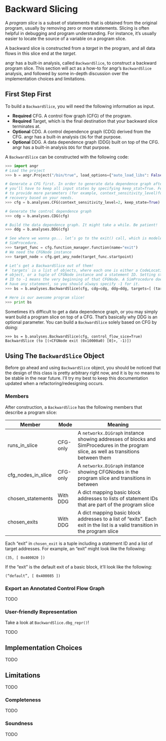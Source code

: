 # Backward Slicing

A *program slice* is a subset of statements that is obtained from the original program, usually by removing zero or more statements.
Slicing is often helpful in debugging and program understanding.
For instance, it’s usually easier to locate the source of a variable on a program slice.

A backward slice is constructed from a *target* in the program, and all data flows in this slice end at the *target*.

angr has a built-in analysis, called `BackwardSlice`, to construct a backward program slice.
This section will act as a how-to for angr’s `BackwardSlice` analysis, and followed by some in-depth discussion over the implementation choices and limitations.

## First Step First

To build a `BackwardSlice`, you will need the following information as input.

- **Required** CFG. A control flow graph (CFG) of the program.
- **Required** Target, which is the final destination that your backward slice terminates at.
- **Optional** CDG. A control dependence graph (CDG) derived from the CFG.
angr has a built-in analysis `CDG` for that purpose.
- **Optional** DDG. A data dependence graph (DDG) built on top of the CFG.
angr has a built-in analysis `DDG` for that purpose.

A `BackwardSlice` can be constructed with the following code:

```python
>>> import angr
# Load the project
>>> b = angr.Project("/bin/true", load_options={"auto_load_libs": False})

# Generate a CFG first. In order to generate data dependence graph afterwards,
# you’ll have to keep all input states by specifying keep_stat=True. Feel free 
# to provide more parameters (for example, context_sensitivity_level)for CFG 
# recovery based on your needs.
>>> cfg = b.analyses.CFG(context_sensitivity_level=2, keep_state=True)

# Generate the control dependence graph
>>> cdg = b.analyses.CDG(cfg)

# Build the data dependence graph. It might take a while. Be patient!
>>> ddg = b.analyses.DDG(cfg)

# See where we wanna go... let’s go to the exit() call, which is modeled as a 
# SimProcedure.
>>> target_func = cfg.function_manager.function(name="exit")
# We need the CFGNode instance
>>> target_node = cfg.get_any_node(target_func.startpoint)

# Let’s get a BackwardSlice out of them!
# `targets` is a list of objects, where each one is either a CodeLocation 
# object, or a tuple of CFGNode instance and a statement ID. Setting statement 
# ID to -1 means the very beginning of that CFGNode. A SimProcedure does not 
# have any statement, so you should always specify -1 for it.
>>> bs = b.analyses.BackwardSlice(cfg, cdg=cdg, ddg=ddg, targets=[ (target_node, -1) ])

# Here is our awesome program slice!
>>> print bs

```

Sometimes it’s difficult to get a data dependence graph, or you may simply want build a program slice on top of a CFG.
That’s basically why DDG is an optional parameter.
You can build a `BackwardSlice` solely based on CFG by doing:
```
>>> bs = b.analyses.BackwardSlice(cfg, control_flow_sice=True)
BackwardSlice (to [(<CFGNode exit (0x10000a0) [0]>, -1)])
```

## Using The `BackwardSlice` Object

Before go ahead and using `BackwardSlice` object, you should be noticed that the design of this class is pretty arbitrary right now, and  it is by no means to be stable in the near future.
I’ll try my best to keep this documentation updated when a refactoring/redesigning occurs.

### Members

After construction, a `BackwardSlice` has the following members that describe a program slice:

| Member             | Mode     | Meaning                                                                                                                               |
| -------            | -------- | -------                                                                                                                               |
| runs_in_slice      | CFG-only | A `networkx.DiGraph` instance showing addresses of blocks and SimProcedures in the program slice, as well as transitions between them |
| cfg_nodes_in_slice | CFG-only | A `networkx.DiGraph` instance showing CFGNodes in the program slice and transitions in between                                        |
| chosen_statements  | With DDG | A dict mapping basic block addresses to lists of statement IDs that are part of the program slice                                     |
| chosen_exits       | With DDG | A dict mapping basic block addresses to a list of “exits”. Each exit in the list is a valid transition in the program slice           |

Each “exit” in `chosen_exit` is a tuple including a statement ID and a list of target addresses.
For example, an “exit” might look like the following:
```
(35, [ 0x400020 ])
```

If the “exit” is the default exit of a basic block, it’ll look like the following:
```
(“default”, [ 0x400085 ])
```

### Export an Annotated Control Flow Graph

TODO

### User-friendly Representation

Take a look at `BackwardSlice.dbg_repr()`!

TODO

## Implementation Choices

TODO

## Limitations

TODO

### Completeness

TODO

### Soundness

TODO

